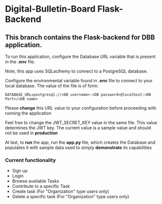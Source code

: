 # Digital-Bulletin-Board Flask-Backend

## This branch contains the Flask-backend for DBB application.

To run this application, configure the Database URL variable that is present in the **.env** file.

Note, this app uses SQLaclhemy to connect to a PostgreSQL database.

Configure the environmental variable found in **.env** file to connect to your local database. The value of the file is of form:

    DATABASE_URL=postgresql://<DB username>:<DB password>@localhost:<DB Port>/<DB name>

Please **change** this URL value to your configuration before proceeding with running the application

Feel free to change the JWT_SECRET_KEY value in the same file. This value determines the JWT key. The current value is a sample value and should not be used in **production**

At last, to **run** the app, run the **app.py** file, which creates the Database and populates it with sample data used to simply **demonstrate** its capabilities

### Current functionality
- Sign up
- Login
- Browse available Tasks
- Contribute to a specific Task
- Create task (For "Organization" type users only)
- Delete a specific task (For "Organization" type users only)